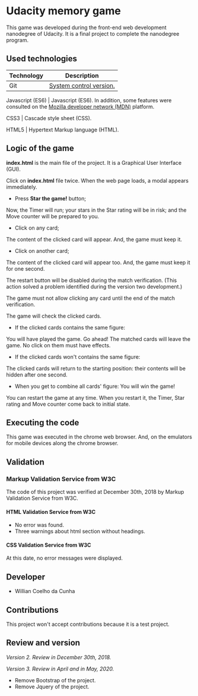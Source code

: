 # Udacity memory game

This game was developed during the front-end web development nanodegree of Udacity. It is a final project to complete the nanodegree program.

## Used technologies

Technology        | Description
---               | ---
Git               | [System control version.](https://git-scm.com/)

Javascript (ES6)  | Javascript (ES6). In addition, some features were consulted on the [Mozilla developer network (MDN)](https://developer.mozilla.org/pt-BR/) platform.

CSS3              | Cascade style sheet (CSS).

HTML5             | Hypertext Markup language (HTML).

## Logic of the game

**index.html** is the main file of the project. It is a Graphical User Interface (GUI).

Click on **index.html** file twice. When the web page loads, a modal appears immediately.

- Press **Star the game!** button;

Now, the Timer will run; your stars in the Star rating will be in risk; and the Move counter will be prepared to you.

- Click on any card;

The content of the clicked card will appear. And, the game must keep it.

- Click on another card;

The content of the clicked card will appear too. And, the game must keep it for one second.

The restart button will be disabled during the match verification. (This action solved a problem identified during the version two development.)

The game must not allow clicking any card until the end of the match verification.

The game will check the clicked cards.

- If the clicked cards contains the same figure:

You will have played the game. Go ahead! The matched cards will leave the game. No click on them must have effects.

- If the clicked cards won't contains the same figure:

The clicked cards will return to the starting position: their contents will be hidden after one second.

- When you get to combine all cards' figure: You will win the game!

You can restart the game at any time. When you restart it, the Timer, Star rating and Move counter come back to initial state.

## Executing the code

This game was executed in the chrome web browser. And, on the emulators for mobile devices along the chrome browser.

## Validation

### Markup Validation Service from W3C

The code of this project was verified at December 30th, 2018 by Markup Validation Service from W3C.

#### HTML Validation Service from W3C

- No error was found.
- Three warnings about html section without headings.

#### CSS Validation Service from W3C

At this date, no error messages were displayed.

## Developer

-  Willian Coelho da Cunha

## Contributions

This project won't accept contributions because it is a test project.

## Review and version

*Version 2. Review in December 30th, 2018.*

*Version 3. Review in April and in May, 2020.*

- Remove Bootstrap of the project.
- Remove Jquery of the project.

